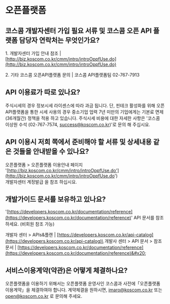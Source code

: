 # 오픈플랫폼

## 코스콤 개발자센터 가입 필요 서류 및 코스콤 오픈 API 플랫폼 담당자 연락처는 무엇인가요?

&#x20;1\. 개발자센터 가입 안내 참조               |    [http://biz.koscom.co.kr/cmm/intro/introOppfUse.do](http://biz.koscom.co.kr/cmm/intro/introOppfUse.do)

&#x20;2\. 기타 코스콤 오픈API플랫폼 문의     |    코스콤 API플랫폼팀  02-767-7913

## **API 이용료가 따로 있나요?**

주식시세의 경우 정보시세 라이센스에 따라 과금 됩니다.  단, 핀테크 활성화를 위해 오픈API플랫폼을 통한 시세 사용의 경우 중소기업 업력 7년 미만의 기업에게는 기본료 면제 (36개월간) 정책을 적용 하고 있습니다. 주식시세 비용에 대한 자세한 사항은  '코스콤 이상원 수석 (02-767-7574, success@koscom.co.kr)'로 문의 해 주십시요.

## **API 이용시 저희 쪽에서 준비해야 할 서류 및 상세내용 같은 것들을 안내받을 수 있나요?**

오픈플랫폼 > 오픈플랫폼 이용안내 페이지 '[http://biz.koscom.co.kr/cmm/intro/introOppfUse.do'](http://biz.koscom.co.kr/cmm/intro/introOppfUse.do')  \
개발자센터 계정발급 을 참조 하십시요.

## **개발가이드 문서를 보유하고 있나요?**

&#x20;'[https://developers.koscom.co.kr/documentation/reference](https://developers.koscom.co.kr/documentation/reference)' API 문서를 참조하세요. (비회원 참조 가능)

개발자 센터 > APIs&플랜                   | [https://developers.koscom.co.kr/api-catalog](https://developers.koscom.co.kr/api-catalog)\
개발사 센터 > API 문서 > 참조 문서 | [https://developers.koscom.co.kr/documentation/reference](https://developers.koscom.co.kr/documentation/reference)&#x20;

## 서비스이용계약(약관)은 어떻게 체결하나요?

오픈플랫폼을 이용하기 위해서는 오픈플랫폼 운영사인 코스콤과 사전에「오픈플랫폼 이용계약」을 체결하여야 합니다. 계약체결을 원하시면, imaro@koscom.co.kr 또는 open@koscom.co.kr 로 문의해 주세요.
